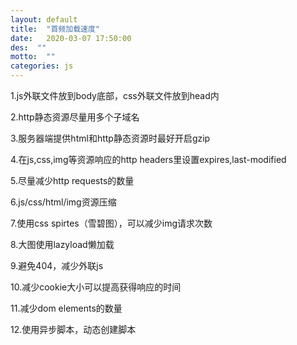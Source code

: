 ```yaml
---
layout: default
title:  "首频加载速度"
date:   2020-03-07 17:50:00
des:  ""
motto:  ""
categories: js
---
```


1.js外联文件放到body底部，css外联文件放到head内

2.http静态资源尽量用多个子域名

3.服务器端提供html和http静态资源时最好开启gzip

4.在js,css,img等资源响应的http headers里设置expires,last-modified

5.尽量减少http requests的数量

6.js/css/html/img资源压缩

7.使用css spirtes（雪碧图），可以减少img请求次数

8.大图使用lazyload懒加载

9.避免404，减少外联js

10.减少cookie大小可以提高获得响应的时间

11.减少dom elements的数量

12.使用异步脚本，动态创建脚本